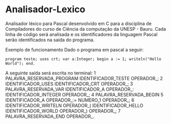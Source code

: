 # Analisador-Lexico
Analisador léxico para Pascal desenvolvido em C para a disciplina de Compiladores do curso de Ciência da computação da UNESP - Bauru. Cada linha de código será analisada e os identificadores da linguagem Pascal serão identificados na saída do programa.

Exemplo de funcionamento
Dado o programa em pascal a seguir:

`program teste;
uses crt;
var a:Integer;
begin
	a := 1;
	writeln("Hello World");
end.`

A seguinte saída será escrita no terminal:
1       PALAVRA_RESERVADA_PROGRAM IDENTIFICADOR_TESTE OPERADOR_;
2       IDENTIFICADOR_USES IDENTIFICADOR_CRT OPERADOR_;
3       PALAVRA_RESERVADA_VAR IDENTIFICADOR_A OPERADOR_: IDENTIFICADOR_INTEGER OPERADOR_;
4       PALAVRA_RESERVADA_BEGIN
5       IDENTIFICADOR_A OPERADOR_:= NUMERO_1 OPERADOR_;
6       IDENTIFICADOR_WRITELN OPERADOR_( IDENTIFICADOR_HELLO IDENTIFICADOR_WORLD OPERADOR_) OPERADOR_;
7       PALAVRA_RESERVADA_END OPERADOR_.
